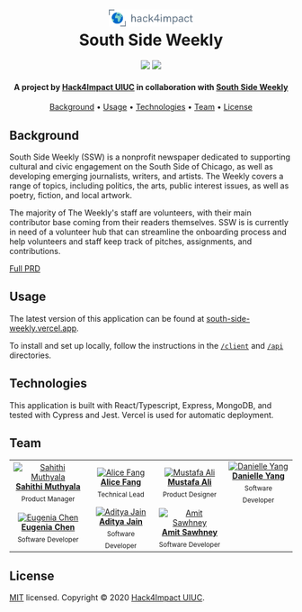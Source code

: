 <h1 align="center">
  <a href="https://uiuc.hack4impact.org"><img src="https://raw.githubusercontent.com/hack4impact-uiuc/uiuc.hack4impact.org/master/public/images/colored-logo.svg" alt="hack4impact logo" width="150"></a>
  <br/>
  South Side Weekly
  </br>
</h1>

<p align="center">
    <img src="https://img.shields.io/github/checks-status/hack4impact-uiuc/south-side-weekly/main?style=flat-square">
    <img src="https://img.shields.io/badge/license-MIT-blue?style=flat-square">
</p>

<h4 align="center">A project by <a href="https://uiuc.hack4impact.org/" target="_blank">Hack4Impact UIUC</a> in collaboration with <a href="https://southsideweekly.com" target="_blank">South Side Weekly</a></h4>

<p align="center">
  <a href="#background">Background</a> •
  <a href="#usage">Usage</a> •
  <a href="#technologies">Technologies</a> •
  <a href="#team">Team</a> •
  <a href="#license">License</a>
</p>

## Background

South Side Weekly (SSW) is a nonprofit newspaper dedicated to supporting cultural and civic engagement on the South Side of Chicago, as well as developing emerging journalists, writers, and artists. The Weekly covers a range of topics, including politics, the arts, public interest issues, as well as poetry, fiction, and local artwork.

The majority of The Weekly's staff are volunteers, with their main contributor base coming from their readers themselves. SSW is is currently in need of a volunteer hub that can streamline the onboarding process and help volunteers and staff keep track of pitches, assignments, and contributions.

[Full PRD](https://docs.google.com/document/d/1p9lpH-tn6EgFzTyAAH_j1hcLqDznzfJ9vQZjzb0koqY/edit?usp=sharing)

## Usage

The latest version of this application can be found at [south-side-weekly.vercel.app](https://south-side-weekly.vercel.app).

To install and set up locally, follow the instructions in the [`/client`](https://github.com/hack4impact-uiuc/mern_template/tree/main/client) and [`/api`](https://github.com/hack4impact-uiuc/mern_template/tree/main/api) directories.

## Technologies

This application is built with React/Typescript, Express, MongoDB, and tested with Cypress and Jest. Vercel is used for automatic deployment.

## Team

<table align="center">
  <tr>
    <td align="center"><a href="https://www.linkedin.com/in/sahithimuthyala/"><img src="https://media-exp1.licdn.com/dms/image/C5603AQGjSoe8PD2D7Q/profile-displayphoto-shrink_400_400/0/1567143267652?e=1618444800&v=beta&t=9BpxkgdilrD2tBI2y3UrV_Q_tmZPhvNosyv9LkeArVU" width="75px;" alt="Sahithi Muthyala"/><br /><b>Sahithi Muthyala</b></a><br /><sub>Product Manager</sub></td>
    <td align="center"><a href="https://www.linkedin.com/in/alicesf2/"><img src="https://media-exp1.licdn.com/dms/image/C4E03AQFT2hqGjVdINA/profile-displayphoto-shrink_400_400/0/1594157771622?e=1617235200&v=beta&t=2R7VB-iKCQkRbkn-g1NqydQ-KWCeAc_fGN1m78MsXJw" width="75px;" alt="Alice Fang"/><br /><b>Alice Fang</b></a><br /><sub>Technical Lead</sub></td>
    <td align="center"><a href="https://www.linkedin.com/in/mustafasyedali/"><img src="https://media-exp1.licdn.com/dms/image/C4D03AQE03wF5UgwtEA/profile-displayphoto-shrink_400_400/0/1610007269207?e=1618444800&v=beta&t=DWIyVJDbwFIGRN5ln1tVaWj_5T_5JJaSvwA9nmygNoE" width="75px;" alt="Mustafa Ali"/><br /><b>Mustafa Ali</b></a><br /><sub>Product Designer</sub></td>
    <td align="center"><a href="https://www.linkedin.com/in/danielle-yang-254308154/"><img src="https://ca.slack-edge.com/T6VL1BSEA-UFUGPEN01-1fea6ce5aadb-512" width="75px;" alt="Danielle Yang"/><br /><b>Danielle Yang</b></a><br /><sub>Software Developer</sub></td>
    </tr>
    <tr>
    <td align="center"><a href="https://www.linkedin.com/in/eugenia-chen-3aa251131/"><img src="https://i.ibb.co/yh1rTh4/ec-small.jpg" width="75px;" height="75px;" style="object-fit:cover;" alt="Eugenia Chen"/><br /><b>Eugenia Chen</b></a><br /><sub>Software Developer</sub></td>
    <td align="center"><a href="https://neeraj.lol"><img src="https://uiuc.hack4impact.org/images/people/aditya_jain.jpg" width="75px;" alt="Aditya Jain"/><br /><b>Aditya Jain</b></a><br /><sub>Software Developer</sub></td>
    <td align="center"><a href="https://www.linkedin.com/in/amit-m-sawhney/"><img src="https://media-exp1.licdn.com/dms/image/C4D03AQF6eWCL4Z8_qg/profile-displayphoto-shrink_400_400/0/1595738823858?e=1618444800&v=beta&t=UBhqmIAi_KyPYmYAIpD1uXSllZpZ-KuAZm30ZL4Yt8M" width="75px;" alt="Amit Sawhney"/><br /><b>Amit Sawhney</b></a><br /><sub>Software Developer</sub></td>

  </tr>
</table>

## License

[MIT](https://github.com/hack4impact-uiuc/ymca/blob/master/LICENSE) licensed. Copyright © 2020 [Hack4Impact UIUC](https://github.com/hack4impact-uiuc).
